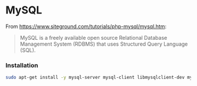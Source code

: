 # MySQL

From https://www.siteground.com/tutorials/php-mysql/mysql.htm:

> MySQL is a freely available open source Relational Database Management System (RDBMS) that uses Structured Query Language (SQL).

### Installation
```bash
sudo apt-get install -y mysql-server mysql-client libmysqlclient-dev mysqltuner
```
